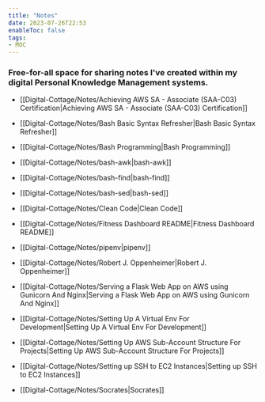 ```yaml
---
title: "Notes"
date: 2023-07-26T22:53
enableToc: false
tags:
- MOC
---
```

### Free-for-all space for sharing notes I've created within my digital Personal Knowledge Management systems.


- [[Digital-Cottage/Notes/Achieving AWS SA - Associate (SAA-C03) Certification|Achieving AWS SA - Associate (SAA-C03) Certification]]

- [[Digital-Cottage/Notes/Bash Basic Syntax Refresher|Bash Basic Syntax Refresher]]
- [[Digital-Cottage/Notes/Bash Programming|Bash Programming]]
- [[Digital-Cottage/Notes/bash-awk|bash-awk]]
- [[Digital-Cottage/Notes/bash-find|bash-find]]
- [[Digital-Cottage/Notes/bash-sed|bash-sed]]
- [[Digital-Cottage/Notes/Clean Code|Clean Code]]
- [[Digital-Cottage/Notes/Fitness Dashboard README|Fitness Dashboard README]]
- [[Digital-Cottage/Notes/pipenv|pipenv]]
- [[Digital-Cottage/Notes/Robert J. Oppenheimer|Robert J. Oppenheimer]]
- [[Digital-Cottage/Notes/Serving a Flask Web App on AWS using Gunicorn And Nginx|Serving a Flask Web App on AWS using Gunicorn And Nginx]]
- [[Digital-Cottage/Notes/Setting Up A Virtual Env For Development|Setting Up A Virtual Env For Development]]
- [[Digital-Cottage/Notes/Setting Up AWS Sub-Account Structure For Projects|Setting Up AWS Sub-Account Structure For Projects]]
- [[Digital-Cottage/Notes/Setting up SSH to EC2 Instances|Setting up SSH to EC2 Instances]]
- [[Digital-Cottage/Notes/Socrates|Socrates]]


